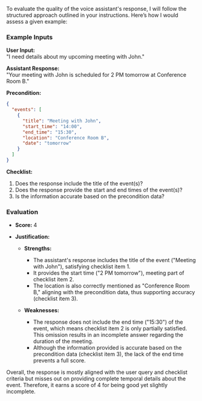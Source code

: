 To evaluate the quality of the voice assistant's response, I will follow the structured approach outlined in your instructions. Here’s how I would assess a given example:

### Example Inputs

**User Input:**  
"I need details about my upcoming meeting with John."

**Assistant Response:**  
"Your meeting with John is scheduled for 2 PM tomorrow at Conference Room B."

**Precondition:**
```json
{
  "events": [
    {
      "title": "Meeting with John",
      "start_time": "14:00",
      "end_time": "15:30",
      "location": "Conference Room B",
      "date": "tomorrow"
    }
  ]
}
```

**Checklist:**
1. Does the response include the title of the event(s)?
2. Does the response provide the start and end times of the event(s)?
3. Is the information accurate based on the precondition data?

### Evaluation

- **Score:** 4  
- **Justification:** 

  - **Strengths:**
    - The assistant's response includes the title of the event ("Meeting with John"), satisfying checklist item 1.
    - It provides the start time ("2 PM tomorrow"), meeting part of checklist item 2. 
    - The location is also correctly mentioned as "Conference Room B," aligning with the precondition data, thus supporting accuracy (checklist item 3).

  - **Weaknesses:**
    - The response does not include the end time ("15:30") of the event, which means checklist item 2 is only partially satisfied. This omission results in an incomplete answer regarding the duration of the meeting.
    - Although the information provided is accurate based on the precondition data (checklist item 3), the lack of the end time prevents a full score.

Overall, the response is mostly aligned with the user query and checklist criteria but misses out on providing complete temporal details about the event. Therefore, it earns a score of 4 for being good yet slightly incomplete.